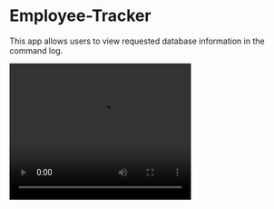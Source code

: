 # Employee-Tracker

This app allows users to view requested database information in the command log.

<video width="320" height="240" controls>
  <source src="assets/index.mp4" type="video/mp4">
</video>